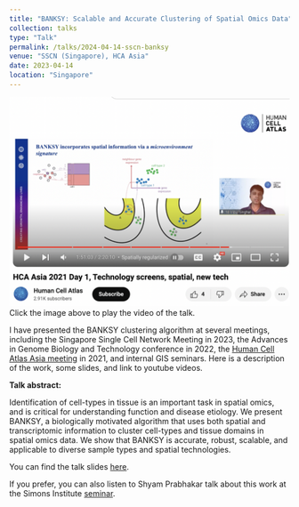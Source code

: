 ```yaml
---
title: "BANKSY: Scalable and Accurate Clustering of Spatial Omics Data"
collection: talks
type: "Talk"
permalink: /talks/2024-04-14-sscn-banksy
venue: "SSCN (Singapore), HCA Asia"
date: 2023-04-14
location: "Singapore"
---
```

[![BANKSY talk](/images/banksy-talk-hca2021.png)](https://youtu.be/MeddQqZRCiM?si=s7JP8rds4XBBDZqE&t=6417 "BANKSY Talk HCA")
Click the image above to play the video of the talk. 

I have presented the BANKSY clustering algorithm at several meetings, including the Singapore Single Cell Network Meeting in 2023, the Advances in Genome Biology and Technology conference in 2022, the [Human Cell Atlas Asia meeting](https://youtu.be/MeddQqZRCiM?si=kqeYI3ugBbbDs6LN&t=6390)  in 2021, and internal GIS seminars. Here is a description of the work, some slides, and link to youtube videos. 

**Talk abstract:**

Identification of cell-types in tissue is an important task in spatial omics, and is critical for understanding function and disease etiology. We present BANKSY, a biologically motivated algorithm that uses both spatial and transcriptomic information to cluster cell-types and tissue domains in spatial omics data. We show that BANKSY is accurate, robust, scalable, and applicable to diverse sample types and spatial technologies.

You can find the talk slides [here](/files/BANKSY_SSCN_2023_v2_ppt.pptx). 

If you prefer, you can also listen to Shyam Prabhakar talk about this work at the Simons Institute [seminar](https://www.youtube.com/watch?v=-6kP9RsReRM).

